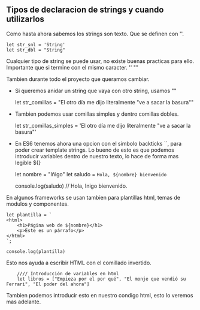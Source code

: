 ## Tipos de declaracion de strings y cuando utilizarlos

Como hasta ahora sabemos los strings son texto. Que se definen con ''.

    let str_snl = 'String'
    let str_dbl = "String"

Cualquier tipo de string se puede usar, no existe buenas practicas para ello. Importante que si termine con el mismo caracter. '' ""

Tambien durante todo el proyecto que queramos cambiar. 

+ Si queremos anidar un string que vaya con otro string, usamos \"\"


    let str_comillas = "El otro día me dijo literalmente \"ve a sacar la basura\""

+ Tambien podemos usar comillas simples y dentro comillas dobles. 

    let str_comillas_simples = 'El otro día me dijo literalmente "ve a sacar la basura"'

+ En ES6 tenemos ahora una opcion con el simbolo backticks ``, para poder crear template strings. Lo bueno de esto es que podemos introducir variables dentro de nuestro texto, lo hace de forma mas legible ${}

    let nombre = "Iñigo"
    let saludo = `Hola, ${nombre} bienvenido`

    console.log(saludo) // Hola, Inigo bienvenido.

En algunos frameworks se usan tambien para plantillas html, temas de modulos y componentes. 

    let plantilla = `
    <html>
        <h1>Página web de ${nombre}</h1>
        <p>Este es un párrafo</p>
    </html>
    `;

    console.log(plantilla)

Esto nos ayuda a escribir HTML con el comillado invertido. 

        //// Introducción de variables en html
        let libros = ["Empieza por el por qué", "El monje que vendió su Ferrari", "El poder del ahora"]

Tambien podemos introducir esto en nuestro condigo html, esto lo veremos mas adelante. 


